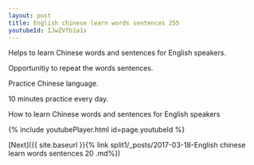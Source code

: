 ```yaml
---
layout: post
title: English chinese learn words sentences 255 
youtubeId: IJwZVfb1a1s
---
```

 
 
Helps to learn Chinese words and sentences for English speakers.

Opportunitiy to repeat the words sentences. 

Practice Chinese language. 
 
10 minutes practice every day. 
 
How to learn Chinese words and sentences for English speakers 
 
{% include youtubePlayer.html id=page.youtubeId %}
 
 
[Next]({{ site.baseurl }}{% link  split1/_posts/2017-03-18-English chinese learn words sentences 20 .md%})
 
